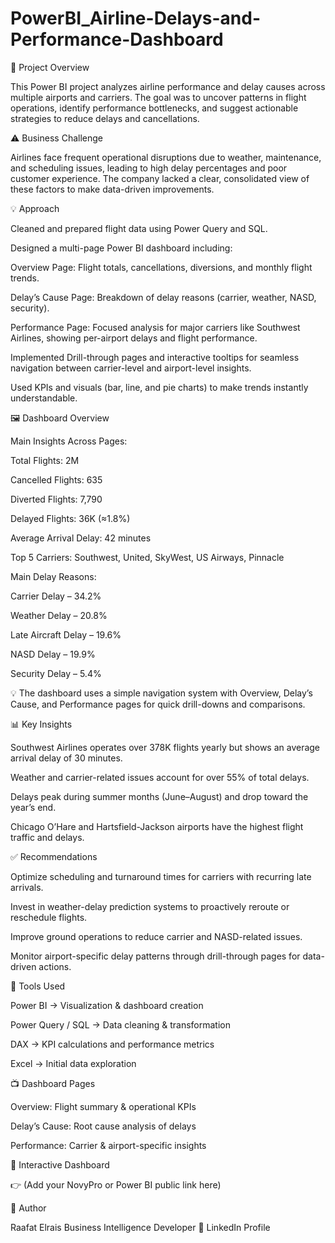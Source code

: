 # PowerBI_Airline-Delays-and-Performance-Dashboard
📘 Project Overview

This Power BI project analyzes airline performance and delay causes across multiple airports and carriers.
The goal was to uncover patterns in flight operations, identify performance bottlenecks, and suggest actionable strategies to reduce delays and cancellations.

⚠️ Business Challenge

Airlines face frequent operational disruptions due to weather, maintenance, and scheduling issues, leading to high delay percentages and poor customer experience.
The company lacked a clear, consolidated view of these factors to make data-driven improvements.

💡 Approach

Cleaned and prepared flight data using Power Query and SQL.

Designed a multi-page Power BI dashboard including:

Overview Page: Flight totals, cancellations, diversions, and monthly flight trends.

Delay’s Cause Page: Breakdown of delay reasons (carrier, weather, NASD, security).

Performance Page: Focused analysis for major carriers like Southwest Airlines, showing per-airport delays and flight performance.

Implemented Drill-through pages and interactive tooltips for seamless navigation between carrier-level and airport-level insights.

Used KPIs and visuals (bar, line, and pie charts) to make trends instantly understandable.

🖼️ Dashboard Overview

Main Insights Across Pages:

Total Flights: 2M

Cancelled Flights: 635

Diverted Flights: 7,790

Delayed Flights: 36K (≈1.8%)

Average Arrival Delay: 42 minutes

Top 5 Carriers: Southwest, United, SkyWest, US Airways, Pinnacle

Main Delay Reasons:

Carrier Delay – 34.2%

Weather Delay – 20.8%

Late Aircraft Delay – 19.6%

NASD Delay – 19.9%

Security Delay – 5.4%

💡 The dashboard uses a simple navigation system with Overview, Delay’s Cause, and Performance pages for quick drill-downs and comparisons.

📊 Key Insights

Southwest Airlines operates over 378K flights yearly but shows an average arrival delay of 30 minutes.

Weather and carrier-related issues account for over 55% of total delays.

Delays peak during summer months (June–August) and drop toward the year’s end.

Chicago O’Hare and Hartsfield-Jackson airports have the highest flight traffic and delays.

✅ Recommendations

Optimize scheduling and turnaround times for carriers with recurring late arrivals.

Invest in weather-delay prediction systems to proactively reroute or reschedule flights.

Improve ground operations to reduce carrier and NASD-related issues.

Monitor airport-specific delay patterns through drill-through pages for data-driven actions.

🧰 Tools Used

Power BI → Visualization & dashboard creation

Power Query / SQL → Data cleaning & transformation

DAX → KPI calculations and performance metrics

Excel → Initial data exploration

📺 Dashboard Pages

Overview: Flight summary & operational KPIs

Delay’s Cause: Root cause analysis of delays

Performance: Carrier & airport-specific insights

🔗 Interactive Dashboard

👉 (Add your NovyPro or Power BI public link here)

👤 Author

Raafat Elrais
Business Intelligence Developer
🔗 LinkedIn Profile
